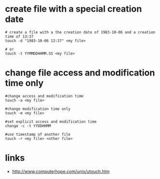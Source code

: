 # create file with a special creation date

```
# create a file with a the creation date of 1983-10-06 and a creation time of 13:37
touch -d "1983-10-06 13:37" <my file>

# or
touch -t YYMMDDHHMM.SS <my file>
```

# change file access and modification time only

```
#change access and modification time
touch -a <my file>

#change modification time only
touch -m <my file>

#set explicit access and modification time
change -c -t YYDDHHMM

#use timestamp of another file
touch -r <my file> <other file>
```

# links

* http://www.computerhope.com/unix/utouch.htm
